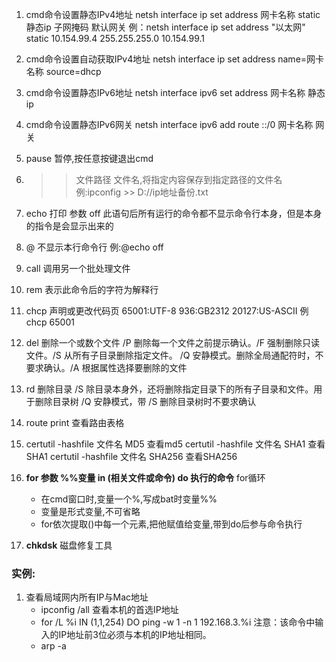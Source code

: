 1. cmd命令设置静态IPv4地址
netsh interface ip set address   网卡名称  static   静态ip  子网掩码   默认网关
例：netsh interface ip set address "以太网" static 10.154.99.4 255.255.255.0 10.154.99.1

2. cmd命令设置自动获取IPv4地址
netsh interface ip set address name=网卡名称  source=dhcp

3. cmd命令设置静态IPv6地址
netsh interface ipv6 set address 网卡名称 静态ip

4. cmd命令设置静态IPv6网关
netsh interface ipv6 add route ::/0 网卡名称  网关

5. pause
暂停,按任意按键退出cmd

6. >>文件路径 文件名,将指定内容保存到指定路径的文件名
例:ipconfig >> D://ip地址备份.txt

7. echo 打印 
参数 off 此语句后所有运行的命令都不显示命令行本身，但是本身的指令是会显示出来的

8. @ 不显示本行命令行
例:@echo off

9. call 调用另一个批处理文件

10. rem 表示此命令后的字符为解释行

11. chcp 声明或更改代码页
65001:UTF-8    936:GB2312    20127:US-ASCII     例chcp  65001

12. del 删除一个或数个文件
	/P 删除每一个文件之前提示确认。/F 强制删除只读文件。/S 从所有子目录删除指定文件。
	/Q 安静模式。删除全局通配符时，不要求确认。/A 根据属性选择要删除的文件

13. rd 删除目录
	/S  除目录本身外，还将删除指定目录下的所有子目录和文件。用于删除目录树
	/Q      安静模式，带 /S 删除目录树时不要求确认

14. route print 查看路由表格

15. certutil -hashfile 文件名 MD5 查看md5
	certutil -hashfile 文件名 SHA1 查看SHA1
	certutil -hashfile 文件名 SHA256 查看SHA256

16. **for 参数 \%\%变量  in (相关文件或命令) do 执行的命令** for循环
	- 在cmd窗口时,变量一个%,写成bat时变量\%\%
	- 变量是形式变量,不可省略
	- for依次提取()中每一个元素,把他赋值给变量,带到do后参与命令执行

17. **chkdsk** 磁盘修复工具

### 实例:
1. 查看局域网内所有IP与Mac地址
	- ipconfig /all 查看本机的首选IP地址
	- for /L %i IN (1,1,254) DO ping -w 1 -n 1 192.168.3.%i
	   注意：该命令中输入的IP地址前3位必须与本机的IP地址相同。
	- arp -a

